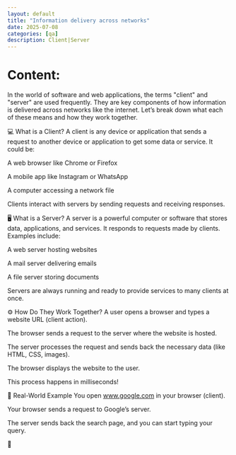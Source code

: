 ```yaml
---
layout: default
title: "Information delivery across networks"
date: 2025-07-08
categories: [qa]
description: Client|Server
---
```


# Content:

In the world of software and web applications, the terms "client" and "server" are used frequently. They are key components of how information is delivered across networks like the internet. Let’s break down what each of these means and how they work together.

💻 What is a Client?
A client is any device or application that sends a request to another device or application to get some data or service. It could be:

A web browser like Chrome or Firefox

A mobile app like Instagram or WhatsApp

A computer accessing a network file

Clients interact with servers by sending requests and receiving responses.

🖥️ What is a Server?
A server is a powerful computer or software that stores data, applications, and services. It responds to requests made by clients. Examples include:

A web server hosting websites

A mail server delivering emails

A file server storing documents

Servers are always running and ready to provide services to many clients at once.

⚙️ How Do They Work Together?
A user opens a browser and types a website URL (client action).

The browser sends a request to the server where the website is hosted.

The server processes the request and sends back the necessary data (like HTML, CSS, images).

The browser displays the website to the user.

This process happens in milliseconds!

📌 Real-World Example
You open www.google.com in your browser (client).

Your browser sends a request to Google’s server.

The server sends back the search page, and you can start typing your query.

 🚀
